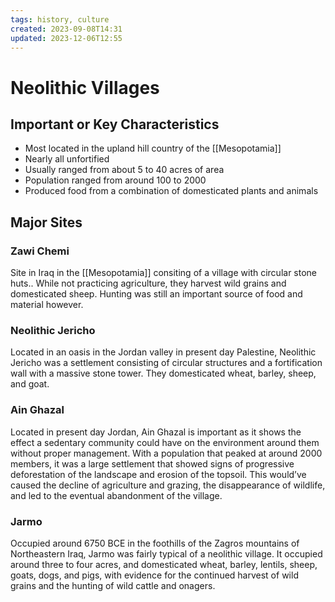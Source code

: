 ```yaml
---
tags: history, culture
created: 2023-09-08T14:31
updated: 2023-12-06T12:55
---
```


# Neolithic Villages

## Important or Key Characteristics

- Most located in the upland hill country of the [[Mesopotamia]]
- Nearly all unfortified
- Usually ranged from about 5 to 40 acres of area
- Population ranged from around 100 to 2000
- Produced food from a combination of domesticated plants and animals

## Major Sites

### Zawi Chemi

Site in Iraq in the [[Mesopotamia]] consiting of a village with circular stone huts.. While not practicing agriculture, they harvest wild grains and domesticated sheep. Hunting was still an important source of food and material however.

### Neolithic Jericho

Located in an oasis in the Jordan valley in present day Palestine, Neolithic Jericho was a settlement consisting of circular structures and a fortification wall with a massive stone tower. They domesticated wheat, barley, sheep, and goat.

### Ain Ghazal

Located in present day Jordan, Ain Ghazal is important as it shows the effect a sedentary community could have on the environment around them without proper management. With a population that peaked at around 2000 members, it was a large settlement that showed signs of progressive deforestation of the landscape and erosion of the topsoil. This would’ve caused the decline of agriculture and grazing, the disappearance of wildlife, and led to the eventual abandonment of the village.

### Jarmo

Occupied around 6750 BCE in the foothills of the Zagros mountains of Northeastern Iraq, Jarmo was fairly typical of a neolithic village. It occupied around three to four acres, and domesticated wheat, barley, lentils, sheep, goats, dogs, and pigs, with evidence for the continued harvest of wild grains and the hunting of wild cattle and onagers.
